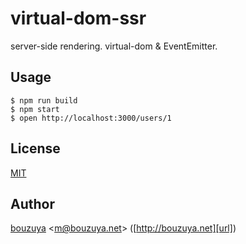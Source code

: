 # virtual-dom-ssr

server-side rendering. virtual-dom & EventEmitter.

## Usage

```
$ npm run build
$ npm start
$ open http://localhost:3000/users/1
```

## License

[MIT](LICENSE)

## Author

[bouzuya][user] &lt;[m@bouzuya.net][email]&gt; ([http://bouzuya.net][url])

[user]: https://github.com/bouzuya
[email]: mailto:m@bouzuya.net
[url]: http://bouzuya.net
[bouzuya/cars]: https://github.com/bouzuya/cars

